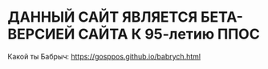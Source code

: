 # ДАННЫЙ САЙТ ЯВЛЯЕТСЯ БЕТА-ВЕРСИЕЙ САЙТА К 95-летию ППОС
Какой ты Бабрыч: https://gosppos.github.io/babrych.html
